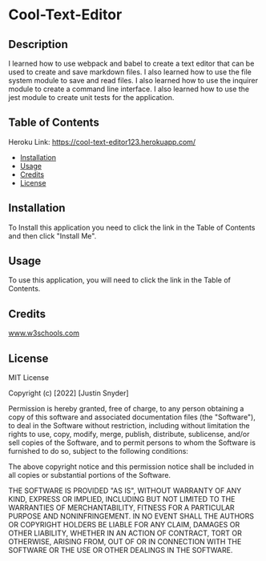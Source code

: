 # Cool-Text-Editor

## Description

I learned how to use webpack and babel to create a text editor that can be used to create and save markdown files. I also learned how to use the file system module to save and read files. I also learned how to use the inquirer module to create a command line interface. I also learned how to use the jest module to create unit tests for the application.

## Table of Contents

Heroku Link: https://cool-text-editor123.herokuapp.com/

- [Installation](#installation)
- [Usage](#usage)
- [Credits](#credits)
- [License](#license)

## Installation

To Install this application you need to click the link in the Table of Contents and then click "Install Me".


## Usage

To use this application, you will need to click the link in the Table of Contents.

## Credits

www.w3schools.com

## License
MIT License

Copyright (c) [2022] [Justin Snyder]

Permission is hereby granted, free of charge, to any person obtaining a copy
of this software and associated documentation files (the "Software"), to deal
in the Software without restriction, including without limitation the rights
to use, copy, modify, merge, publish, distribute, sublicense, and/or sell
copies of the Software, and to permit persons to whom the Software is
furnished to do so, subject to the following conditions:

The above copyright notice and this permission notice shall be included in all
copies or substantial portions of the Software.

THE SOFTWARE IS PROVIDED "AS IS", WITHOUT WARRANTY OF ANY KIND, EXPRESS OR
IMPLIED, INCLUDING BUT NOT LIMITED TO THE WARRANTIES OF MERCHANTABILITY,
FITNESS FOR A PARTICULAR PURPOSE AND NONINFRINGEMENT. IN NO EVENT SHALL THE
AUTHORS OR COPYRIGHT HOLDERS BE LIABLE FOR ANY CLAIM, DAMAGES OR OTHER
LIABILITY, WHETHER IN AN ACTION OF CONTRACT, TORT OR OTHERWISE, ARISING FROM,
OUT OF OR IN CONNECTION WITH THE SOFTWARE OR THE USE OR OTHER DEALINGS IN THE
SOFTWARE.
